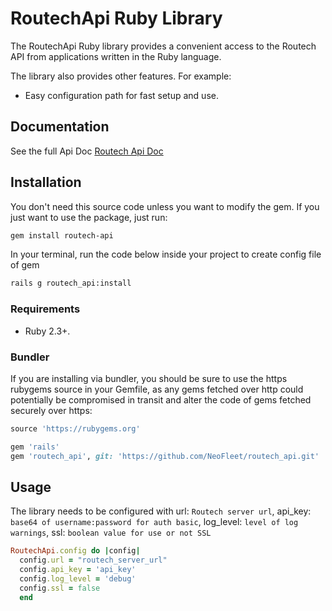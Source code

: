 # RoutechApi Ruby Library

The RoutechApi Ruby library provides a convenient access to the Routech API from
applications written in the Ruby language.

The library also provides other features. For example:

- Easy configuration path for fast setup and use.

## Documentation

See the full Api Doc [Routech Api Doc](https://routech.stoplight.io/docs/routech/YXBpOjExNjk4MzI5-routech-manual-de-api)


## Installation

You don't need this source code unless you want to modify the gem. If you just
want to use the package, just run:

```sh
gem install routech-api
```

In your terminal, run the code below inside your project to create config file of gem

```sh
rails g routech_api:install
```

### Requirements

- Ruby 2.3+.

### Bundler

If you are installing via bundler, you should be sure to use the https rubygems
source in your Gemfile, as any gems fetched over http could potentially be
compromised in transit and alter the code of gems fetched securely over https:

```ruby
source 'https://rubygems.org'

gem 'rails'
gem 'routech_api', git: 'https://github.com/NeoFleet/routech_api.git'

```

## Usage

The library needs to be configured with url: `Routech server url`, api_key: `base64 of username:password for auth basic`, log_level: `level of log warnings`, ssl: `boolean value for use or not SSL`

```ruby
RoutechApi.config do |config|
  config.url = "routech_server_url"
  config.api_key = 'api_key'
  config.log_level = 'debug'
  config.ssl = false
  end
```
